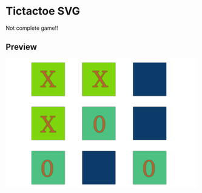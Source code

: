 # Tictactoe  SVG
Not complete game!!

## Preview
![](https://github.com/pardeep4e/Tictactoe/blob/master/css/view.png)
